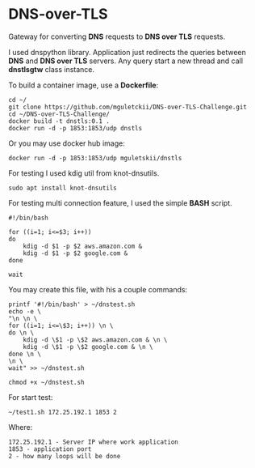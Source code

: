 # DNS-over-TLS

Gateway for converting **DNS** requests to **DNS over TLS** requests.

I used dnspython library. Application just redirects the queries between **DNS** and **DNS over TLS** servers.
Any query start a new thread and call **dnstlsgtw** class instance.


To build a container image, use a **Dockerfile**:

```
cd ~/
git clone https://github.com/mguletckii/DNS-over-TLS-Challenge.git
cd ~/DNS-over-TLS-Challenge/
docker build -t dnstls:0.1 .
docker run -d -p 1853:1853/udp dnstls
```

Or you may use docker hub image:
```
docker run -d -p 1853:1853/udp mguletskii/dnstls
```

For testing I used kdig util from knot-dnsutils.

```
sudo apt install knot-dnsutils
```

For testing multi connection feature, I used the simple **BASH** script.

```
#!/bin/bash

for ((i=1; i<=$3; i++))
do
    kdig -d $1 -p $2 aws.amazon.com &
    kdig -d $1 -p $2 google.com &
done

wait
```

You may create this file, with his a couple commands:

```
printf '#!/bin/bash' > ~/dnstest.sh
echo -e \
"\n \n \
for ((i=1; i<=\$3; i++)) \n \
do \n \
    kdig -d \$1 -p \$2 aws.amazon.com & \n \
    kdig -d \$1 -p \$2 google.com & \n \
done \n \
\n \
wait" >> ~/dnstest.sh

chmod +x ~/dnstest.sh
```

For start test:

```
~/test1.sh 172.25.192.1 1853 2
```

Where:
```
172.25.192.1 - Server IP where work application
1853 - application port
2 - how many loops will be done
```

